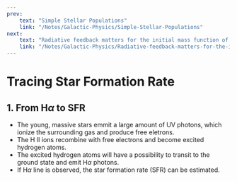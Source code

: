 ```yaml
---
prev: 
    text: "Simple Stellar Populations"
    link: "/Notes/Galactic-Physics/Simple-Stellar-Populations"
next: 
    text: "Radiative feedback matters for the initial mass function of metal-poor stars"
    link: "/Notes/Galactic-Physics/Radiative-feedback-matters-for-the-initial-mass-function-of-metal-poor-stars"
---
```


# Tracing Star Formation Rate

## 1. From H$\alpha$ to SFR

- The young, massive stars emmit a large amount of UV photons, which ionize the surrounding gas and produce free eletrons.
- The H II ions recombine with free electrons and become excited hydrogen atoms.
- The excited hydrogen atoms will have a possibility to transit to the ground state and emit H$\alpha$ photons.
- If H$\alpha$ line is observed, the star formation rate (SFR) can be estimated.

